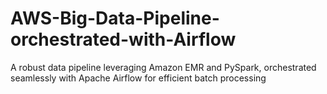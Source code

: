 # AWS-Big-Data-Pipeline-orchestrated-with-Airflow
A robust data pipeline leveraging Amazon EMR and PySpark, orchestrated seamlessly with Apache Airflow for efficient batch processing
